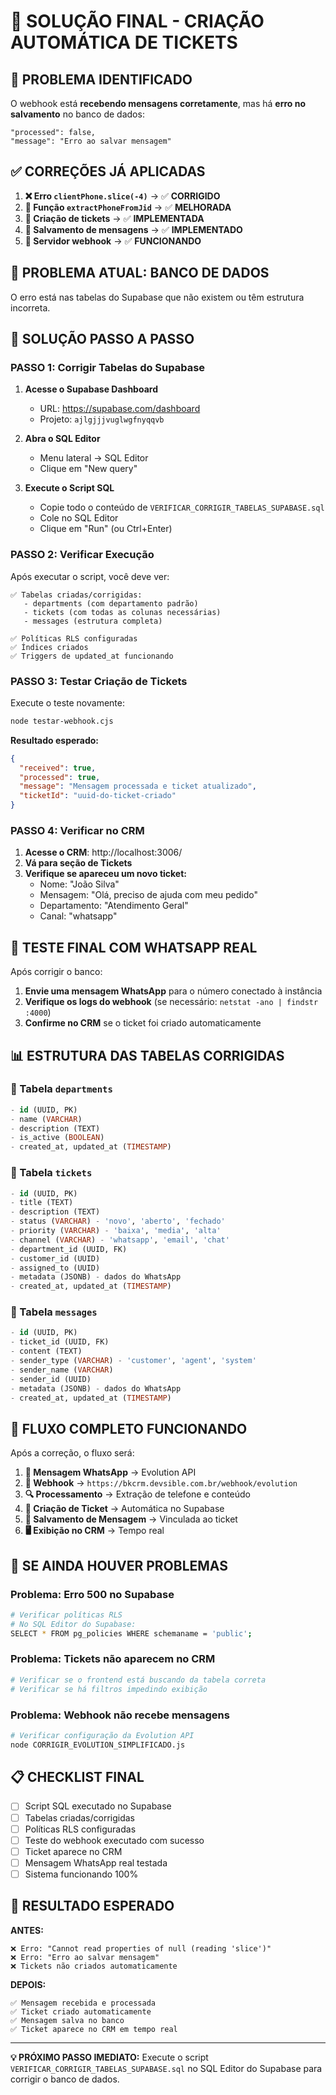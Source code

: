 # 🎫 SOLUÇÃO FINAL - CRIAÇÃO AUTOMÁTICA DE TICKETS

## 🎯 PROBLEMA IDENTIFICADO

O webhook está **recebendo mensagens corretamente**, mas há **erro no salvamento** no banco de dados:
```
"processed": false,
"message": "Erro ao salvar mensagem"
```

## ✅ CORREÇÕES JÁ APLICADAS

1. **❌ Erro `clientPhone.slice(-4)`** → ✅ **CORRIGIDO**
2. **🔧 Função `extractPhoneFromJid`** → ✅ **MELHORADA**
3. **🎫 Criação de tickets** → ✅ **IMPLEMENTADA**
4. **💾 Salvamento de mensagens** → ✅ **IMPLEMENTADO**
5. **📡 Servidor webhook** → ✅ **FUNCIONANDO**

## 🚨 PROBLEMA ATUAL: BANCO DE DADOS

O erro está nas tabelas do Supabase que não existem ou têm estrutura incorreta.

## 🔧 SOLUÇÃO PASSO A PASSO

### PASSO 1: Corrigir Tabelas do Supabase

1. **Acesse o Supabase Dashboard**
   - URL: https://supabase.com/dashboard
   - Projeto: `ajlgjjjvuglwgfnyqqvb`

2. **Abra o SQL Editor**
   - Menu lateral → SQL Editor
   - Clique em "New query"

3. **Execute o Script SQL**
   - Copie todo o conteúdo de `VERIFICAR_CORRIGIR_TABELAS_SUPABASE.sql`
   - Cole no SQL Editor
   - Clique em "Run" (ou Ctrl+Enter)

### PASSO 2: Verificar Execução

Após executar o script, você deve ver:
```
✅ Tabelas criadas/corrigidas:
   - departments (com departamento padrão)
   - tickets (com todas as colunas necessárias)
   - messages (estrutura completa)

✅ Políticas RLS configuradas
✅ Índices criados
✅ Triggers de updated_at funcionando
```

### PASSO 3: Testar Criação de Tickets

Execute o teste novamente:
```bash
node testar-webhook.cjs
```

**Resultado esperado:**
```json
{
  "received": true,
  "processed": true,
  "message": "Mensagem processada e ticket atualizado",
  "ticketId": "uuid-do-ticket-criado"
}
```

### PASSO 4: Verificar no CRM

1. **Acesse o CRM**: http://localhost:3006/
2. **Vá para seção de Tickets**
3. **Verifique se apareceu um novo ticket:**
   - Nome: "João Silva"
   - Mensagem: "Olá, preciso de ajuda com meu pedido"
   - Departamento: "Atendimento Geral"
   - Canal: "whatsapp"

## 🧪 TESTE FINAL COM WHATSAPP REAL

Após corrigir o banco:

1. **Envie uma mensagem WhatsApp** para o número conectado à instância
2. **Verifique os logs do webhook** (se necessário: `netstat -ano | findstr :4000`)
3. **Confirme no CRM** se o ticket foi criado automaticamente

## 📊 ESTRUTURA DAS TABELAS CORRIGIDAS

### 🏢 Tabela `departments`
```sql
- id (UUID, PK)
- name (VARCHAR)
- description (TEXT)
- is_active (BOOLEAN)
- created_at, updated_at (TIMESTAMP)
```

### 🎫 Tabela `tickets`
```sql
- id (UUID, PK)
- title (TEXT)
- description (TEXT)
- status (VARCHAR) - 'novo', 'aberto', 'fechado'
- priority (VARCHAR) - 'baixa', 'media', 'alta'
- channel (VARCHAR) - 'whatsapp', 'email', 'chat'
- department_id (UUID, FK)
- customer_id (UUID)
- assigned_to (UUID)
- metadata (JSONB) - dados do WhatsApp
- created_at, updated_at (TIMESTAMP)
```

### 💬 Tabela `messages`
```sql
- id (UUID, PK)
- ticket_id (UUID, FK)
- content (TEXT)
- sender_type (VARCHAR) - 'customer', 'agent', 'system'
- sender_name (VARCHAR)
- sender_id (UUID)
- metadata (JSONB) - dados do WhatsApp
- created_at, updated_at (TIMESTAMP)
```

## 🎉 FLUXO COMPLETO FUNCIONANDO

Após a correção, o fluxo será:

1. **📱 Mensagem WhatsApp** → Evolution API
2. **📡 Webhook** → `https://bkcrm.devsible.com.br/webhook/evolution`
3. **🔍 Processamento** → Extração de telefone e conteúdo
4. **🎫 Criação de Ticket** → Automática no Supabase
5. **💾 Salvamento de Mensagem** → Vinculada ao ticket
6. **🖥️ Exibição no CRM** → Tempo real

## 🚨 SE AINDA HOUVER PROBLEMAS

### Problema: Erro 500 no Supabase
```bash
# Verificar políticas RLS
# No SQL Editor do Supabase:
SELECT * FROM pg_policies WHERE schemaname = 'public';
```

### Problema: Tickets não aparecem no CRM
```bash
# Verificar se o frontend está buscando da tabela correta
# Verificar se há filtros impedindo exibição
```

### Problema: Webhook não recebe mensagens
```bash
# Verificar configuração da Evolution API
node CORRIGIR_EVOLUTION_SIMPLIFICADO.js
```

## 📋 CHECKLIST FINAL

- [ ] Script SQL executado no Supabase
- [ ] Tabelas criadas/corrigidas
- [ ] Políticas RLS configuradas
- [ ] Teste do webhook executado com sucesso
- [ ] Ticket aparece no CRM
- [ ] Mensagem WhatsApp real testada
- [ ] Sistema funcionando 100%

## 🎯 RESULTADO ESPERADO

**ANTES:**
```
❌ Erro: "Cannot read properties of null (reading 'slice')"
❌ Erro: "Erro ao salvar mensagem"
❌ Tickets não criados automaticamente
```

**DEPOIS:**
```
✅ Mensagem recebida e processada
✅ Ticket criado automaticamente
✅ Mensagem salva no banco
✅ Ticket aparece no CRM em tempo real
```

---

**💡 PRÓXIMO PASSO IMEDIATO:**
Execute o script `VERIFICAR_CORRIGIR_TABELAS_SUPABASE.sql` no SQL Editor do Supabase para corrigir o banco de dados. 